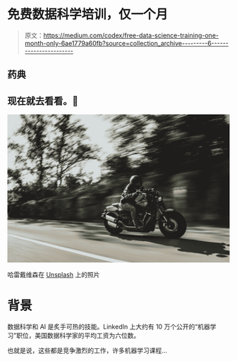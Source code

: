 # 免费数据科学培训，仅一个月

> 原文：<https://medium.com/codex/free-data-science-training-one-month-only-6ae1779a60fb?source=collection_archive---------6----------------------->

## 药典

## 现在就去看看。🐎

![](img/c6233eca13a4102e4417a9bf026ff9e7.png)

哈雷戴维森在 [Unsplash](https://unsplash.com?utm_source=medium&utm_medium=referral) 上的照片

# 背景

数据科学和 AI 是炙手可热的技能。LinkedIn 上大约有 10 万个公开的“机器学习”职位，美国数据科学家的平均工资为六位数。

也就是说，这些都是竞争激烈的工作，许多机器学习课程…
